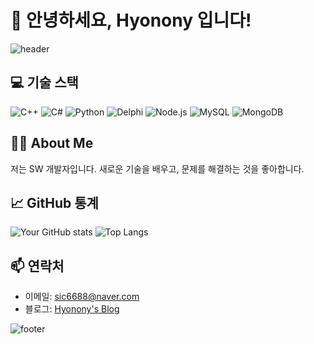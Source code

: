 # 👋 안녕하세요, Hyonony 입니다!

![header](https://capsule-render.vercel.app/api?type=waving&color=auto&height=300&section=header&text=Welcome%20to%20My%20GitHub!&fontSize=50&fontColor=ffffff)

## 💻 기술 스택
![C++](https://img.shields.io/badge/C++-00599C?style=for-the-badge&logo=cplusplus&logoColor=white)
![C#](https://img.shields.io/badge/C%23-239120?style=for-the-badge&logo=csharp&logoColor=white)
![Python](https://img.shields.io/badge/Python-3776AB?style=for-the-badge&logo=python&logoColor=white)
![Delphi](https://img.shields.io/badge/Delphi-B22222?style=for-the-badge&logo=delphi&logoColor=white)
![Node.js](https://img.shields.io/badge/Node.js-339933?style=for-the-badge&logo=node.js&logoColor=white)
![MySQL](https://img.shields.io/badge/MySQL-4479A1?style=for-the-badge&logo=mysql&logoColor=white)
![MongoDB](https://img.shields.io/badge/MongoDB-47A248?style=for-the-badge&logo=mongodb&logoColor=white)

## 🧑‍💻 About Me
저는 SW 개발자입니다. 새로운 기술을 배우고, 문제를 해결하는 것을 좋아합니다.

## 📈 GitHub 통계
![Your GitHub stats](https://github-readme-stats.vercel.app/api?username=your-github-Hyonony&show_icons=true&theme=radical)
![Top Langs](https://github-readme-stats.vercel.app/api/top-langs/?username=your-github-Hyonony&layout=compact&theme=radical)

## 📫 연락처
- 이메일: [sic6688@naver.com](sic6688@naver.com)
- 블로그: [Hyonony's Blog](https://blog.naver.com/sic6688)


![footer](https://capsule-render.vercel.app/api?type=waving&color=auto&height=200&section=footer&text=Thank%20you!&fontSize=50&fontColor=ffffff)

